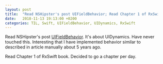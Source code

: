 ```yaml
---
layout: post
title:  "Read NSHipster's post UIFieldBehavior; Read Chapter 1 of RxSwift book"
date:   2018-11-13 19:13:00 +0200
categories: TIL, Swift, UIFieldBehavior, UIDynamics, RxSwift
---
```

Read NSHipster's post [UIFieldBehavior](https://nshipster.com/uifieldbehavior/). It's about UIDynamics. Have never touched this. Interesting that I have implemented behavior similar to described in article manually about 5
years ago.

Read Chapter 1 of RxSwift book. Decided to go a chapter per day.
